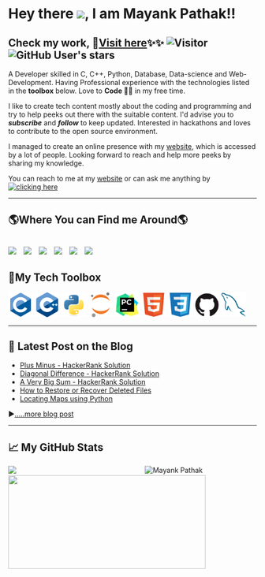 # Hey there <img src="https://raw.githubusercontent.com/MartinHeinz/MartinHeinz/master/wave.gif" width="30px">, I am Mayank Pathak!!

## Check my work, 💨[Visit here](https://---)✨✨   ![Visitor](https://visitor-badge.laobi.icu/badge?page_id=mayankpathak4513.repoName) ![GitHub User's stars](https://img.shields.io/github/stars/mayankpathak4513?affiliations=OWNER&style=social)


A Developer skilled in C, C++, Python, Database, Data-science and Web-Development. Having Professional experience with the technologies listed in the **toolbox** below.
Love to **Code 👨‍💻** in my free time.

I like to create tech content mostly about the coding and programming and try to help peeks out there with the suitable content. I'd advise you to ***subscribe*** and ***follow*** to keep updated. Interested in hackathons and loves to contribute to the open source environment.

I managed to create an online presence with my [website](https://---/), which is accessed by a lot of people. Looking forward to reach and help more peeks by sharing my knowledge.

You can reach to me at my [website](https://---) or can ask me anything by [![clicking here](https://img.shields.io/badge/-Clicking%20here-f67938)](https://---)

---

## 🌎Where You can Find me Around🌎
<a href="https://www.linkedin.com/in/mayank-pathak4513/" target="_blank"><img height="30" src="https://img.shields.io/badge/linkedin-blue.svg?&style=for-the-badge&logo=linkedin&logoColor=white" /></a> &nbsp;
<a href="https://twitter.com/mayankp4513" target="_blank"><img height="30" src = "https://img.shields.io/badge/twitter-%231DA1F2.svg?&style=for-the-badge&logo=twitter&logoColor=white"></a> &nbsp;
<a href="mailto:mayankpathak4513@gmail.com" style="text-decoration:none"><img height="30" src = "https://img.shields.io/badge/gmail-c14438?&style=for-the-badge&logo=gmail&logoColor=white"></a> &nbsp;
<a href="https://mayankpathak.hashnode.dev/" target="_blank"> <img height="30" src="https://img.shields.io/badge/Hashnode-%230077b5.svg?&style=for-the-badge&logo=Hashnode&logoColor=white"></a> &nbsp;
<a href="https://dev.to/mayankpathak" target="_blank"><img height="30" src = "https://img.shields.io/badge/DEV.to-black.svg?&style=for-the-badge&logo=dev.to&logoColor=white"></a> &nbsp;
<a href="https://---" target="_blank"><img height="30" src = "https://img.shields.io/badge/TheCodingBro-orange.svg?&style=for-the-badge&logo=TheCodingBro&logoColor=white"></a> &nbsp;
-------
## 🧰My Tech Toolbox

<img src="https://github.com/devicons/devicon/blob/master/icons/c/c-original.svg" alt="C logo" width="50" height="50" />  <img src= "https://github.com/devicons/devicon/blob/master/icons/cplusplus/cplusplus-original.svg" alt="C++ logo" width="50" height="50" />  <img src="https://github.com/devicons/devicon/blob/master/icons/python/python-original.svg" alt="Python logo" width="50" height="50" />  <img src="https://github.com/devicons/devicon/blob/master/icons/jupyter/jupyter-original.svg" alt="Jupyter logo" width="50" height="50" />  <img src="https://github.com/devicons/devicon/blob/master/icons/pycharm/pycharm-original.svg" alt="Pycharm logo" width="50" height="50" />  <img src="https://github.com/devicons/devicon/blob/master/icons/html5/html5-original.svg" alt="HTML logo" width="50" height="50" />  <img src="https://github.com/devicons/devicon/blob/master/icons/css3/css3-original.svg" alt="CSS logo" width="50" height="50" />  <img src="https://github.com/devicons/devicon/blob/master/icons/github/github-original.svg" alt="Github logo" width="50" height="50" />  <img src="https://github.com/devicons/devicon/blob/master/icons/mysql/mysql-original.svg" alt="Mysql logo" width="50" height="50" />

-------

## 📘 Latest Post on the Blog
<!-- BLOG-POST-LIST:START-->
- [Plus Minus - HackerRank Solution](https://www.thecodingbro.xyz/2022/02/plus-minus-hackerrank-solution.html)
- [Diagonal Difference - HackerRank Solution](https://www.thecodingbro.xyz/2022/01/diagonal-difference-hackerrank-solution.html)
- [A Very Big Sum - HackerRank Solution](https://www.thecodingbro.xyz/2022/01/a-very-big-sum-hackerrank-solution.html)
- [How to Restore or Recover Deleted Files](https://www.thecodingbro.xyz/2021/10/how-to-restore-or-recover-deleted-files.html)
- [Locating Maps using Python](https://www.thecodingbro.xyz/2021/10/locating-maps-using-python.html)
<!-- BLOG-POST-LIST:END-->


▶[.....more blog post](https://www.thecodingbro.xyz/)

-------
## &#x1f4c8; My GitHub Stats
<img src="https://github-readme-stats.vercel.app/api?username=mayankpathak4513&show_icons=true&theme=gotham" alt="Mayank Pathak" width="45%" align="right"/>
<img  src="https://github-readme-streak-stats.herokuapp.com/?user=mayankpathak4513&theme=dark" width="48%" >

 <div><img align="center" src = "https://github-readme-stats.vercel.app/api/top-langs/?username=mayankpathak4513&layout=compact" width="400px" height="190px" /></div>


<!--
**mayankpathak4513/mayankpathak4513** is a ✨ _special_ ✨ repository because its `README.md` (this file) appears on your GitHub profile.

Here are some ideas to get you started:

- 🔭 I’m currently working on ...
- 🌱 I’m currently learning ...
- 👯 I’m looking to collaborate on ...
- 🤔 I’m looking for help with ...
- 💬 Ask me about ...
- 📫 How to reach me: ...
- 😄 Pronouns: ...
- ⚡ Fun fact: ...
-->
